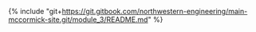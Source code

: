 {% include "git+https://git.gitbook.com/northwestern-engineering/main-mccormick-site.git/module_3/README.md" %}



